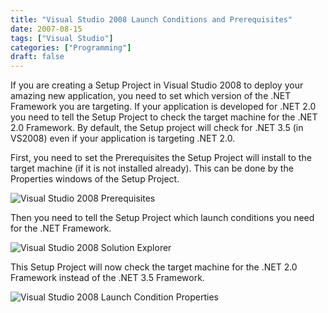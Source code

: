 ```yaml
---
title: "Visual Studio 2008 Launch Conditions and Prerequisites"
date: 2007-08-15
tags: ["Visual Studio"]
categories: ["Programming"]
draft: false
---
```


If you are creating a Setup Project in Visual Studio 2008 to deploy your amazing new application, you need to set which version of the .NET Framework you are targeting. If your application is developed for .NET 2.0 you need to tell the Setup Project to check the target machine for the .NET 2.0 Framework. By default, the Setup project will check for .NET 3.5 (in VS2008) even if your application is targeting .NET 2.0.

First, you need to set the Prerequisites the Setup Project will install to the target machine (if it is not installed already). This can be done by the Properties windows of the Setup Project.

![Visual Studio 2008 Prerequisites](/media/VS2008_Prerequisites.png)

Then you need to tell the Setup Project which launch conditions you need for the .NET Framework.

![Visual Studio 2008 Solution Explorer](/media/VS2008_SolutionExplorer.png)

This Setup Project will now check the target machine for the .NET 2.0 Framework instead of the .NET 3.5 Framework.

![Visual Studio 2008 Launch Condition Properties](/media/VS2008_LaunchConditionProperties.png)